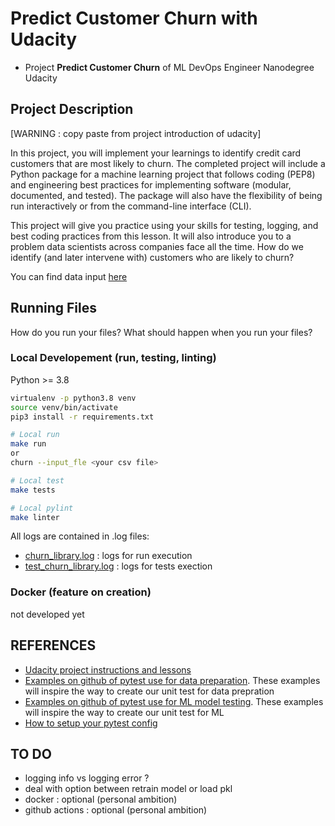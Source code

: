 Predict Customer Churn with Udacity
======================

- Project **Predict Customer Churn** of ML DevOps Engineer Nanodegree Udacity

## Project Description
[WARNING : copy paste from project introduction of udacity]

In this project, you will implement your learnings to identify credit card customers that are most likely to churn. The completed project will include a Python package for a machine learning project that follows coding (PEP8) and engineering best practices for implementing software (modular, documented, and tested). The package will also have the flexibility of being run interactively or from the command-line interface (CLI).

This project will give you practice using your skills for testing, logging, and best coding practices from this lesson. It will also introduce you to a problem data scientists across companies face all the time. How do we identify (and later intervene with) customers who are likely to churn?

You can find data input [here](churn/data/bank_data.csv)

## Running Files 
How do you run your files? What should happen when you run your files?

### Local Developement (run, testing, linting)
Python >= 3.8

```bash
virtualenv -p python3.8 venv
source venv/bin/activate
pip3 install -r requirements.txt

# Local run 
make run
or 
churn --input_fle <your csv file>

# Local test
make tests

# Local pylint
make linter
```

All logs are contained in .log files:

- [churn_library.log](churn/logs/churn_library.log) : logs for run execution
- [test_churn_library.log](churn/tests/logs/test_churn_library.log) : logs for tests exection


### Docker (feature on creation)
not developed yet

## REFERENCES
- [Udacity project instructions and lessons](https://classroom.udacity.com/nanodegrees/nd0821/parts/1f633c06-5f45-4309-a1cb-ca11112105f5/modules/240dd233-3306-4d38-9de0-3fc275f13913/lessons/11d78371-6574-414d-b7e9-3b28fb008f1c/concepts/223da2b2-c4fa-42a8-9104-942fd378c780)
- [Examples on github of pytest use for data preparation](https://github.com/eugeneyan/testing-ml/blob/master/tests/data_prep/test_categorical.py).
These examples will inspire the way to create our unit test for data prepration
- [Examples on github of pytest use for ML model testing](https://github.com/scikit-learn-contrib/imbalanced-learn/blob/master/imblearn/metrics/tests/test_score_objects.py).
These examples will inspire the way to create our unit test for ML
- [How to setup your pytest config](https://stackoverflow.com/questions/66490058/python-logging-does-not-log-when-used-inside-a-pytest-fixture)


## TO DO
- logging info vs logging error ? 
- deal with option between retrain model or load pkl
- docker : optional (personal ambition)
- github actions : optional (personal ambition)


